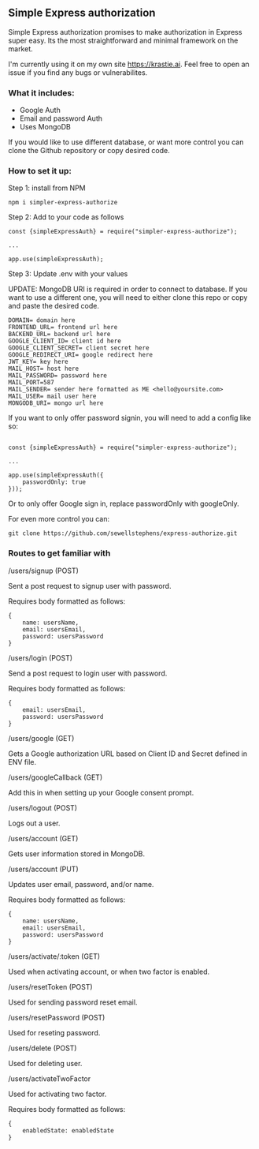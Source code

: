 ## Simple Express authorization

Simple Express authorization promises to make authorization in Express super easy. Its the most straightforward and minimal framework on the market.

I'm currently using it on my own site https://krastie.ai. Feel free to open an issue if you find any bugs or vulnerabilites.

### What it includes:

- Google Auth
- Email and password Auth
- Uses MongoDB

If you would like to use different database, or want more control you can clone the Github repository or copy desired code.

### How to set it up:

Step 1: install from NPM

```
npm i simpler-express-authorize
```

Step 2: Add to your code as follows

```
const {simpleExpressAuth} = require("simpler-express-authorize");

...

app.use(simpleExpressAuth);
```

Step 3: Update .env with your values

UPDATE: MongoDB URI is required in order to connect to database. If you want to use a different one, you will need to either clone this repo or copy and paste the desired code.

```
DOMAIN= domain here
FRONTEND_URL= frontend url here
BACKEND_URL= backend url here
GOOGLE_CLIENT_ID= client id here
GOOGLE_CLIENT_SECRET= client secret here
GOOGLE_REDIRECT_URI= google redirect here
JWT_KEY= key here
MAIL_HOST= host here
MAIL_PASSWORD= password here
MAIL_PORT=587
MAIL_SENDER= sender here formatted as ME <hello@yoursite.com>
MAIL_USER= mail user here
MONGODB_URI= mongo url here
```

If you want to only offer password signin, you will need to add a config like so:

```

const {simpleExpressAuth} = require("simpler-express-authorize");

...

app.use(simpleExpressAuth({
    passwordOnly: true
}));

```

Or to only offer Google sign in, replace passwordOnly with googleOnly.



For even more control you can:

```
git clone https://github.com/sewellstephens/express-authorize.git
```

### Routes to get familiar with

/users/signup (POST)

Sent a post request to signup user with password.

Requires body formatted as follows:

```
{
    name: usersName,
    email: usersEmail,
    password: usersPassword
}
```

/users/login (POST)

Send a post request to login user with password.

Requires body formatted as follows:

```
{
    email: usersEmail,
    password: usersPassword
}
```

/users/google (GET)

Gets a Google authorization URL based on Client ID and Secret defined in ENV file.

/users/googleCallback (GET)

Add this in when setting up your Google consent prompt.

/users/logout (POST)

Logs out a user.

/users/account (GET)

Gets user information stored in MongoDB.

/users/account (PUT)

Updates user email, password, and/or name.

Requires body formatted as follows:

```
{
    name: usersName,
    email: usersEmail,
    password: usersPassword
}
```

/users/activate/:token (GET)

Used when activating account, or when two factor is enabled.

/users/resetToken (POST)

Used for sending password reset email.

/users/resetPassword (POST)

Used for reseting password.

/users/delete (POST)

Used for deleting user.

/users/activateTwoFactor

Used for activating two factor.

Requires body formatted as follows:

```
{
    enabledState: enabledState
}
```